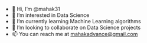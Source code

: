 - 👋 Hi, I’m @mahak31
- 👀 I’m interested in Data Science
- 🌱 I’m currently learning Machine Learning algorithms
- 💞️ I’m looking to collaborate on Data Science projects
- 📫 You can reach me at mahakadvance@gmail.com 

<!---
mahak31/mahak31 is a ✨ special ✨ repository because its `README.md` (this file) appears on your GitHub profile.
You can click the Preview link to take a look at your changes.
--->
